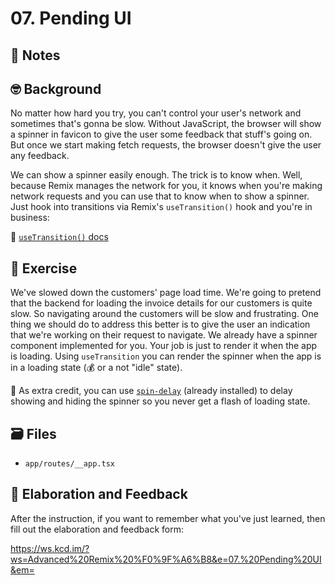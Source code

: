 # 07. Pending UI

## 📝 Notes

## 🤓 Background

No matter how hard you try, you can't control your user's network and sometimes
that's gonna be slow. Without JavaScript, the browser will show a spinner in
favicon to give the user some feedback that stuff's going on. But once we start
making fetch requests, the browser doesn't give the user any feedback.

We can show a spinner easily enough. The trick is to know when. Well, because
Remix manages the network for you, it knows when you're making network requests
and you can use that to know when to show a spinner. Just hook into transitions
via Remix's `useTransition()` hook and you're in business:

📜
[`useTransition()` docs](https://remix.run/docs/en/v1/api/remix#usetransition)

## 💪 Exercise

We've slowed down the customers' page load time. We're going to pretend that the
backend for loading the invoice details for our customers is quite slow. So
navigating around the customers will be slow and frustrating. One thing we
should do to address this better is to give the user an indication that we're
working on their request to navigate. We already have a spinner component
implemented for you. Your job is just to render it when the app is loading.
Using `useTransition` you can render the spinner when the app is in a loading
state (💰 or a not "idle" state).

💯 As extra credit, you can use [`spin-delay`](https://npm.im/spin-delay)
(already installed) to delay showing and hiding the spinner so you never get a
flash of loading state.

## 🗃 Files

- `app/routes/__app.tsx`

## 🦉 Elaboration and Feedback

After the instruction, if you want to remember what you've just learned, then
fill out the elaboration and feedback form:

https://ws.kcd.im/?ws=Advanced%20Remix%20%F0%9F%A6%B8&e=07.%20Pending%20UI&em=
